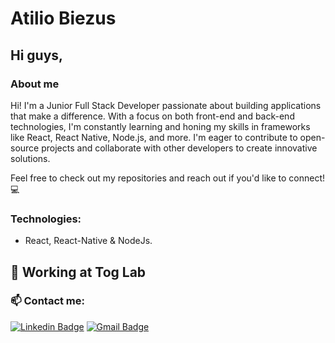 # Atilio Biezus

## Hi guys, 

### About me
Hi! I'm a Junior Full Stack Developer passionate about building applications that make a difference. With a focus on both front-end and back-end technologies, I'm constantly learning and honing my skills in frameworks like React, React Native, Node.js, and more. I'm eager to contribute to open-source projects and collaborate with other developers to create innovative solutions. 

Feel free to check out my repositories and reach out if you'd like to connect! :computer:

### Technologies:
- React, React-Native & NodeJs.

## 🚀 Working at Tog Lab

 ### 📫 Contact me:
[![Linkedin Badge](https://img.shields.io/badge/-AtilioBiezus-blue?style=for-the-badge&logo=Linkedin&logoColor=white&link=https://www.linkedin.com/in/atiliobiezus)](https://www.linkedin.com/in/atiliobiezus)
[![Gmail Badge](https://img.shields.io/badge/-atilio.biezus@gmail.com-c14438?style=for-the-badge&logo=Gmail&logoColor=white&link=mailto:atilio.biezus@gmail.com)](mailto:atilio.biezus@gmail.com)